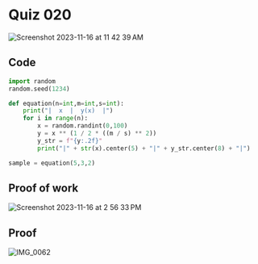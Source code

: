 # Quiz 020
<img width="max" alt="Screenshot 2023-11-16 at 11 42 39 AM" src="https://github.com/hasmhib/unit2-2024/assets/142870448/ca37eadd-446d-4d32-8673-55915cd17d7a">

## Code

```py
import random
random.seed(1234)

def equation(n=int,m=int,s=int):
    print("|  x  |  y(x)  |")
    for i in range(n):
        x = random.randint(0,100)
        y = x ** (1 / 2 * ((m / s) ** 2))
        y_str = f"{y:.2f}"
        print("|" + str(x).center(5) + "|" + y_str.center(8) + "|")

sample = equation(5,3,2)
```

## Proof of work
<img width="max" alt="Screenshot 2023-11-16 at 2 56 33 PM" src="https://github.com/hasmhib/unit2-2024/assets/142870448/0bd37f0d-d7f9-4d90-a196-448eb8097308">

## Proof
![IMG_0062](https://github.com/hasmhib/unit2-2024/assets/142870448/46460a73-d305-4584-ad50-9ba12ff64b0e)


